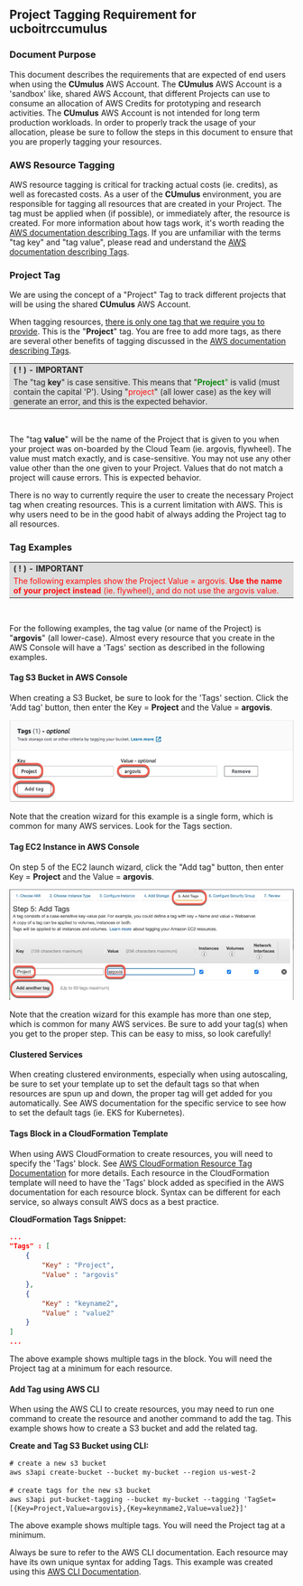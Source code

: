## Project Tagging Requirement for ucboitrccumulus

### Document Purpose

This document describes the requirements that are expected of end users when using the **CUmulus** AWS Account.
The **CUmulus** AWS Account is a 'sandbox' like, shared AWS Account, that different Projects can use to consume an allocation of AWS Credits for prototyping and research activities.
The **CUmulus** AWS Account is not intended for long term production workloads.
In order to properly track the usage of your allocation, please be sure to follow the steps in this document to ensure that you are properly tagging your resources.

### AWS Resource Tagging

AWS resource tagging is critical for tracking actual costs (ie. credits), as well as forecasted costs.
As a user of the **CUmulus** environment, you are responsible for tagging all resources that are created in your Project.
The tag must be applied when (if possible), or immediately after, the resource is created.
For more information about how tags work, it's worth reading the <a href="https://docs.aws.amazon.com/general/latest/gr/aws_tagging.html" target="_blank">AWS documentation describing Tags</a>.
If you are unfamiliar with the terms "tag key" and "tag value", please read and understand the <a href="https://docs.aws.amazon.com/general/latest/gr/aws_tagging.html" target="_blank">AWS documentation describing Tags</a>.

### Project Tag

We are using the concept of a "Project" Tag to track different projects that will be using the shared **CUmulus** AWS Account.

When tagging resources, <u>there is only one tag that we require you to provide</u>.
This is the "**Project**" tag.
You are free to add more tags, as there are several other benefits of tagging discussed in the <a href="https://docs.aws.amazon.com/general/latest/gr/aws_tagging.html" target="_blank">AWS documentation describing Tags</a>.

<!---
Info Table
-->
<table style="background-color: #dcdcdc; filter: alpha(opacity=40); opacity: 0.95;">
<tr>
<td>
<b>( ! ) - IMPORTANT</b>
</td>
</tr>
<tr>
<td>
The "tag <b>key</b>" is case sensitive.
This means that "<span style="color:green"><b>Project</b>"</span> is valid (must contain the capital 'P').
Using "<span style="color:red">project</span>" (all lower case) as the key will generate an error, and this is the expected behavior.
</td>
</tr>
</table>
<br>

The "tag **value**" will be the name of the Project that is given to you when your project was on-boarded by the Cloud Team (ie. argovis, flywheel).
The value must match exactly, and is case-sensitive.
You may not use any other value other than the one given to your Project.
Values that do not match a project will cause errors.
This is expected behavior.

There is no way to currently require the user to create the necessary Project tag when creating resources.
This is a current limitation with AWS.
This is why users need to be in the good habit of always adding the Project tag to all resources.

### Tag Examples

<!---
Info Table
-->
<table style="background-color: #dcdcdc; filter: alpha(opacity=40); opacity: 0.95;">
<tr>
<td>
<b>( ! ) - IMPORTANT</b>
</td>
</tr>
<tr>
<td>
<span style="color:red">
The following examples show the Project Value = argovis.
<b>Use the name of your project instead</b> (ie. flywheel), and do not use the argovis value.
</span>
</td>
</tr>
</table>
<br>

For the following examples, the tag value (or name of the Project) is "**argovis**" (all lower-case).
Almost every resource that you create in the AWS Console will have a 'Tags' section as described in the following examples.

#### Tag S3 Bucket in AWS Console

When creating a S3 Bucket, be sure to look for the 'Tags' section.
Click the 'Add tag' button, then enter the Key = **Project** and the Value = **argovis**.

![](images/ccstar-project-tagging/s3-bucket.jpg)

Note that the creation wizard for this example is a single form, which is common for many AWS services.
Look for the Tags section.

#### Tag EC2 Instance in AWS Console

On step 5 of the EC2 launch wizard, click the "Add tag" button, then enter Key = **Project** and the Value = **argovis**.

![](images/ccstar-project-tagging/ec2-instance.jpg)

Note that the creation wizard for this example has more than one step, which is common for many AWS services.
Be sure to add your tag(s) when you get to the proper step.
This can be easy to miss, so look carefully!

#### Clustered Services

When creating clustered environments, especially when using autoscaling, be sure to set your template up to set the default tags so that when resources are spun up and down, the proper tag will get added for you automatically.
See AWS documentation for the specific service to see how to set the default tags (ie. EKS for Kubernetes).

#### Tags Block in a CloudFormation Template

When using AWS CloudFormation to create resources, you will need to specify the 'Tags' block.
See <a href="https://docs.aws.amazon.com/AWSCloudFormation/latest/UserGuide/aws-properties-resource-tags.html" target="_blank">AWS CloudFormation Resource Tag Documentation</a> for more details.
Each resource in the CloudFormation template will need to have the 'Tags' block added as specified in the AWS documentation for each resource block.
Syntax can be different for each service, so always consult AWS docs as a best practice.

**CloudFormation Tags Snippet:**

```json
...
"Tags" : [
    {
        "Key" : "Project",
        "Value" : "argovis"
    },
    {
        "Key" : "keyname2",
        "Value" : "value2"
    }
]
...
```

The above example shows multiple tags in the block.
You will need the Project tag at a minimum for each resource.

#### Add Tag using AWS CLI

When using the AWS CLI to create resources, you may need to run one command to create the resource and another command to add the tag.
This example shows how to create a S3 bucket and add the related tag.

**Create and Tag S3 Bucket using CLI:**

```shell
# create a new s3 bucket
aws s3api create-bucket --bucket my-bucket --region us-west-2
 
# create tags for the new s3 bucket
aws s3api put-bucket-tagging --bucket my-bucket --tagging 'TagSet=[{Key=Project,Value=argovis},{Key=keynmame2,Value=value2}]'
```

The above example shows multiple tags.
You will need the Project tag at a minimum.

Always be sure to refer to the AWS CLI documentation.
Each resource may have its own unique syntax for adding Tags.
This example was created using this <a href="https://docs.aws.amazon.com/cli/latest/reference/s3api/put-bucket-tagging.html" target="_blank">AWS CLI Documentation</a>.
